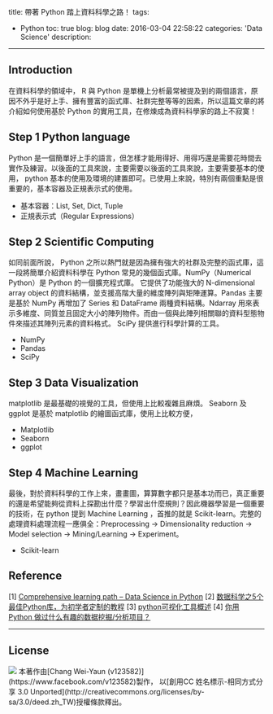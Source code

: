 title: 帶著 Python 踏上資料科學之路！
tags:
  - Python
toc: true
blog: blog
date: 2016-03-04 22:58:22
categories: 'Data Science'
description: 
---

## Introduction

在資料科學的領域中， R 與 Python 是單機上分析最常被提及到的兩個語言，原因不外乎是好上手、擁有豐富的函式庫、社群完整等等的因素，所以這篇文章的將介紹如何使用基於 Python 的實用工具，在修煉成為資料科學家的路上不寂寞！  

## Step 1 Python language

Python 是一個簡單好上手的語言，但怎樣才能用得好、用得巧還是需要花時間去實作及練習。以後面的工具來說，主要需要以後面的工具來說，主要需要基本的使用， python 基本的使用及環境的建置即可。已使用上來說，特別有兩個重點是很重要的，基本容器及正規表示式的使用。

* 基本容器：List, Set, Dict, Tuple 
* 正規表示式（Regular Expressions）

## Step 2 Scientific Computing

如同前面所說， Python 之所以熱門就是因為擁有強大的社群及完整的函式庫，這一段將簡單介紹資料科學在 Python 常見的幾個函式庫。NumPy（Numerical Python）是 Python 的一個擴充程式庫。 它提供了功能強大的 N-dimensional array object 的資料結構，並支援高階大量的維度陣列與矩陣運算。Pandas 主要是基於 NumPy 再增加了 Series 和 DataFrame 兩種資料結構。Ndarray 用來表示多維度、同質並且固定大小的陣列物件。而由一個與此陣列相關聯的資料型態物件來描述其陣列元素的資料格式。 SciPy 提供進行科學計算的工具。

* NumPy
* Pandas
* SciPy

## Step 3 Data Visualization

matplotlib 是最基礎的視覺的工具，但使用上比較複雜且麻煩。 Seaborn 及 ggplot 是基於 matplotlib 的繪圖函式庫，使用上比較方便，

* Matplotlib
* Seaborn
* ggplot

## Step 4 Machine Learning

最後，對於資料科學的工作上來，畫畫圖，算算數字都只是基本功而已，真正重要的還是希望能夠從資料上探勘出什麼？學習出什麼規則？因此機器學習是一個重要的技術，在 python 提到 Machine Learning ，首推的就是 Scikit-learn。完整的處理資料處理流程一應俱全：Preprocessing -> Dimensionality reduction -> Model selection -> Mining/Learning -> Experiment。

* Scikit-learn

## Reference

[1] [Comprehensive learning path – Data Science in Python](http://www.analyticsvidhya.com/learning-paths-data-science-business-analytics-business-intelligence-big-data/learning-path-data-science-python/)
[2] [数据科学之5个最佳Python库，为初学者定制的教程](http://dataunion.org/14513.html)
[3] [python可视化工具概述](http://www.xueqing.tv/cms/article/67)
[4] [你用 Python 做过什么有趣的数据挖掘/分析项目？](https://www.zhihu.com/question/28975391/answer/69556795)

---
## License

<img src="http://i.creativecommons.org/l/by-sa/3.0/88x31.png" style="    margin: 0;">
本著作由[Chang Wei-Yaun (v123582)](https://www.facebook.com/v123582)製作，
以[創用CC 姓名標示-相同方式分享 3.0 Unported](http://creativecommons.org/licenses/by-sa/3.0/deed.zh_TW)授權條款釋出。
